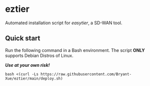 # eztier
Automated installation script for *easytier*, a SD-WAN tool.

## Quick start
Run the following command in a Bash environment. The script **ONLY** supports Debian Distros of Linux.

***Use at your own risk!***
```
bash <(curl -Ls https://raw.githubusercontent.com/Bryant-Xue/eztier/main/deploy.sh)